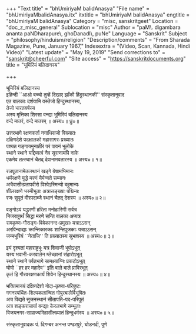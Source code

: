 +++
"Text title" = "bhUmiriyaM balidAnasya"
"File name" = "bhUmiriyaMbalidAnasya.itx"
itxtitle = "bhUmiriyaM balidAnasya"
engtitle = "bhUmiriyaM balidAnasya"
Category = "misc, sanskritgeet"
Location = "doc_z_misc_general"
Sublocation = "misc"
Author = "paM\\. digambara ananta paNDharapure\\, ghoDanadI\\, puNe"
Language = "Sanskrit"
Subject = "philosophy/hinduism/religion"
"Description/comments" = "From Sharada Magazine, Pune, January 1967,"
Indexextra = "(Video, Scan, Kannada, Hindi Video)"
"Latest update" = "May 19, 2019"
"Send corrections to" = "sanskrit@cheerful.com"
"Site access" = "https://sanskritdocuments.org"
title = "भूमिरियं बलिदानस्य"

+++
  
 भूमिरियं बलिदानस्य   
इहिन्दी ``आओ बच्चो तुम्हें दिखाए झाँकी हिंदुस्थानकी'' संस्कृतानुवाद  
एत बालकाः दर्शयामि वस्तेजो हिन्दुस्थानस्य,  
तेजो भारतवर्षस्य  
अस्य मृत्तिका शिरसा वन्द्या भूमिरियं बलिदानस्य  
वन्दे मातरं, वन्दे मातरम् ॥ अस्य०॥ ध्रु०॥  
  
उत्तरभागे रक्षणकर्ता नगाधिराजो विख्यातः  
दक्षिणदेशे पदक्षालको महासागरः प्रख्यातः  
पश्यत गङ्गायमुनातीरं परं पावनं भूलोके  
स्थाने स्थाने यद्दिव्यत्वं नैव सुराणामपि नाके  
एकमेव तत्स्थानं चैतद् देवानामवतारस्य ॥ अस्य०॥ १॥  
  
रजपूतानामेतत्स्थानं खड्गे येषामभिमानः  
धर्मरक्षणे युद्धे मरणं यैर्मन्यते सम्मानः  
अत्रैवासीत्प्रतापवीरो विश्वेऽस्मिन्यो बहुमान्यः  
शीलरक्षणे भस्मीभूताः अत्रासङ्ख्याः पद्मिन्यः  
रजः सुपूतं वीरपदाब्जै स्थानं चैतद् देशस्य ॥ अस्य०॥ २॥  
  
वङ्गोऽयं यद्धरणी हरिता मनोहारिणी सर्वत्र  
निजराष्ट्रार्थं सिद्धा मरणे सन्ति बालका अप्यत्र  
रामकृष्ण-गौराङ्ग-विवेकानन्द-प्रमुखाः यत्राऽऽसन्  
अरविन्दाद्याः क्रान्तिकारकाः शान्तिपूजकाः यत्राऽऽसन्  
जन्मभूरियं ``नेताजि'' ति प्रख्यातस्य सुभाषस्य ॥ अस्य०॥ ३॥  
  
इयं दृश्यतां महाराष्ट्रभूः यत्र शिवाजी भूपोऽभूत्  
यस्य भवानी-करवालेन म्लेच्छानां संहारोऽभूत्  
स्थाने स्थाने पर्वतभागे सामथ्र्याग्निः प्रकटोऽभूत्  
घोषो ``हर हर महादेव'' इति बाले बाले प्राविरभूत्  
कृतं हि गौरवरक्षणकार्यं शिवेन हिन्दुस्थानस्य ॥ अस्य०॥ ४॥  
  
भक्तिमानयं दक्षिणदेशो गोदा-कृष्णा-परिपुष्टः  
गगनस्पर्धित-शिल्पकलान्वित गोपुरबालैर्विभूषितः  
अत्र विद्यते सुजनस्थानं सीतापति-पद-परिपूतं  
अत्र शङ्कराचार्या वन्द्याः केरलभागे सम्भूताः  
विजयनगर-साम्राज्यमिहासीत्ख्यातं हिन्दूधर्मस्य ॥ अस्य०॥ ५॥  
  
संस्कृतानुवादकः पं. दिगम्बर अनन्त पण्ढरपुरे, घोडनदी, पुणे  
  
  
